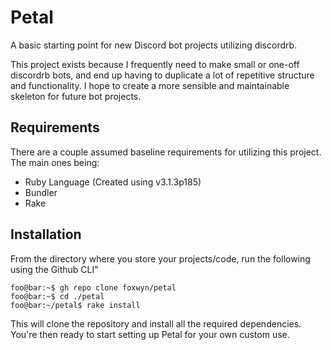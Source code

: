 # Petal
 A basic starting point for new Discord bot projects utilizing discordrb.

 This project exists because I frequently need to make small or one-off discordrb bots, and end up having to duplicate a lot of repetitive structure and functionality. I hope to create a more sensible and maintainable skeleton for future bot projects.

## Requirements
 There are a couple assumed baseline requirements for utilizing this project. The main ones being:
 - Ruby Language (Created using v3.1.3p185)
 - Bundler
 - Rake

## Installation
 From the directory where you store your projects/code, run the following using the Github CLI"
 
 ```console
 foo@bar:~$ gh repo clone foxwyn/petal
 foo@bar:~$ cd ./petal
 foo@bar:~/petal$ rake install
 ```
This will clone the repository and install all the required dependencies. You're then ready to start setting up Petal for your own custom use.